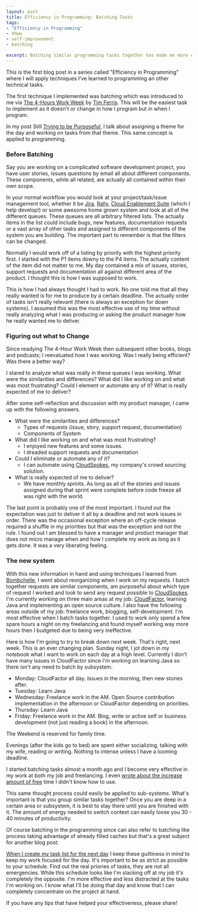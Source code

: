 ```yaml
---
layout: post
title: Efficiency in Programming: Batching Tasks
tags:
- "Efficiency in Programming"
- 4hww
- self-improvement
- batching

excerpt: Batching similar programming tasks together has made me more efficient with my time.
---
```


This is the first blog post in a series called "Efficiency in Programming" where I will apply techniques I've learned to programming an other technical tasks.

The first technique I implemented was batching which was introduced to me via [The 4-Hours Work Week](http://fourhourworkweek.com/) by [Tim Ferris](http://www.fourhourworkweek.com/blog/about/).  This will be the easiest task to implement as it doesn't or change in how I program but in when I program.

In my post Still [Trying to be Purposeful](http://indytechcook.com/still-trying-to-be-purposeful/), I talk about assigning a theme for the day and working on tasks from that theme.  This same concept  is applied to programming.

### Before Batching

Say you are working on a complicated software development project, you have user stories, issues questions by email all about different components.  These components, while all related, are actually all contained within their own scope.

In your normal workflow you would look at your project/task/issue management tool, whether it be [Jira](https://www.atlassian.com/software/jira), [Rally](http://www.rallydev.com/), [Cloud Enablement Suite](http://appirio.com/technology/cloud-enablement-suite/) (which I help develop!) or some awesome home grown system and look at all of the different queues.  These queues are all arbitrary filtered lists.  The actually items in the list could include bugs, new features, documentation requests or a vast array of other tasks and assigned to different components of the system you are building.  The important part to remember is that the filters can be changed.

Normally I would work off of a listing by priority with the highest priority first.  I started with the P1 items downy to the P4 items.  The actually content of the item did not matter to me.  My day contained a mix of issues, stories, support requests and documentation all against different area of the product.  I thought this is how I was supposed to work.  

This is how I had always thought I had to work.  No one told me that all they really wanted is for me to produce by a certain deadline.  The actually order of tasks isn't really relevant (there is always an exception for down systems).  I assumed this was the most effective use of my time without really analyzing what I was producing or asking the product manager how he really wanted me to deliver.

### Figuring out what to Change

Since readying The 4-Hour Work Week then subsequent other books, blogs and podcasts; I reevaluated how I was working.  Was I really being efficient?  Was there a better way?

I stared to analyze what was really in these queues I was working.  What were the similarities and differences?  What did I like working on and what was most frustrating?  Could I element or automate any of it?  What is really expected of me to deliver?

After some self-reflection and discussion with my product manager, I came up with the following answers.

* What were the similarities and differences?
    * Types of requests (issue, story, support request, documentation)
    * Components of System
* What did I like working on and what was most frustrating?
    * I enjoyed new features and some issues.
    * I dreaded support requests and documentation
* Could I eliminate or automate any of it?
    * I can automate using [CloudSpokes](http://www.cloudspokes.com/), my company's crowd sourcing solution.
* What is really expected of me to deliver?
    * We have monthly sprints.  As long as all of the stories and issues assigned during that sprint were complete before code freeze all was right with the world.
    
The last point is probably one of the most important.  I found out the expectation was just to deliver it all by a deadline and not work issues in order.  There was the occasional exception where an off-cycle release required a shuffle in my priorities but that was the exception and not the rule.  I found out I am blessed to have a manager and product manager that does not micro manage when and how I complete my work as long as it gets done.  It was a very liberating feeling.

### The new system

With this new information in hand and using techniques I learned from [Bombchelle](http://www.bombchelle.com/2012/how-to-manage-your-time-energy-when-its-split/), I went about reorganizing when I work on my requests.  I batch together requests are similar components, am purposeful about which type of request I worked and look to send any request possible to [CloudSpokes](http://www.cloudspokes.com/).  I'm currently working on three main areas at my job:  [CloudFactor](http://www.cloudfactorapp.com/), learning Java and implementing an open source culture.  I also have the following areas outside of my job: freelance work, blogging, self-development.  I'm most effective when I batch tasks together.  I used to work only spend a few spare hours a night on my freelancing and found myself working way more hours then I budgeted due to being very ineffective.  

Here is how I'm going to try to break down next week.  That's right, next week.  This is an ever changing plan.  Sunday night, I jot down in my notebook what I want to work on each day at a high level. Currently I don't have many issues in CloudFactor since I'm working on learning Java so there isn't any need to batch by subsystem.

* Monday:  CloudFactor all day. Issues in the morning, then new stories after.
* Tuesday:  Learn Java
* Wednesday: Freelance work in the AM.  Open Source contribution implementation in the afternoon or CloudFactor depending on priorities. 
* Thursday: Learn Java
* Friday:  Freelance work in the AM.  Blog, write or active self or business development (not just reading a book) in the afternoon.

The Weekend is reserved for family time.  

Evenings (after the kids go to bed) are spent either socializing, talking with my wife, reading or writing.  Nothing to intense unless I have a looming deadline.

I started batching tasks almost a month ago and I become very effective in my work at both my job and freelancing.  I even [wrote about the increase amount of free](http://indytechcook.com/d-definition/) time I didn't know how to use.

This same thought process could easily be applied to sub-systems.  What's important is that you group similar tasks together?  Once you are deep in a certain area or subsystem, it is best to stay there until you are finished with it.  The amount of energy needed to switch context can easily loose you 30 - 40 minutes of productivity.

Of course batching in the programming since can also refer to batching like process taking advantage of already filled caches but that's a great subject for another blog post.

[When I create my task list for the next day](http://indytechcook.com/still-trying-to-be-purposeful/) I keep these guiltiness in mind to keep my work focused for the day.  It's important to be as strict as possible to your schedule.  Find out the real priories of tasks, they are not all emergencies.  While this schedule looks like I'm slacking off at my job it's completely the opposite.  I'm more effective and less distracted at the tasks I'm working on.  I know what I'll be doing that day and know that I can completely concentrate on the project at hand.

If you have any tips that have helped your effectiveness, please share!


    




